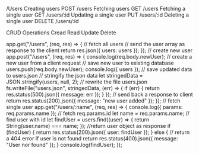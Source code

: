 /Users
Creating users POST /users
Fetching users GET /users
Fetching a single user GET /users/:id
Updating a single user PUT /users/:id
Deleting a single user DELETE /users/:id

CRUD Operations
Cread
Read
Update
Delete

app.get("/users", (req, res) => {
// fetch all users
// send the user array as response to the client
return res.json({ users: users });
});
// create new user
app.post("/users", (req, res) => {
console.log(req.body.newUser);
// create a new user from a client request
// save new user to existing database
users.push(req.body.newUser);
console.log({ users });
// save updated data to users.json
// stringify the json data
let stringedData = JSON.stringify(users, null, 2);
// rewrite the file users.json
fs.writeFile("users.json", stringedData, (err) => {
if (err) {
return res.status(500).json({ message: err });
}
});
// send back a response to client
return res.status(200).json({ message: "new user added" });
});
// fetch single user
app.get("/users/:name", (req, res) => {
console.log({ params: req.params.name });
// fetch req.params.id
let name = req.params.name;
// find user with id
let findUser = users.find((user) => {
return String(user.name) === name;
});
//return user object as response
if (findUser) {
return res.status(200).json({ user: findUser });
} else {
// return a 404 error if user is not found
return res.status(400).json({ message: "User nor found" });
}
console.log(findUser);
});
